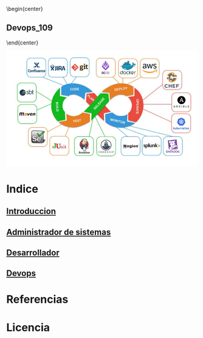 \begin{center}
## Devops_109
\end{center}

![Imagen Título](/img/imgtitulo.png)

# Indice
## [Introduccion](/documents/introduccion.md)

## [Administrador de sistemas](/documents/ads.md)

## [Desarrollador](/documents/developer.md)

## [Devops](/documents/devops.md)

# Referencias

# Licencia
  
